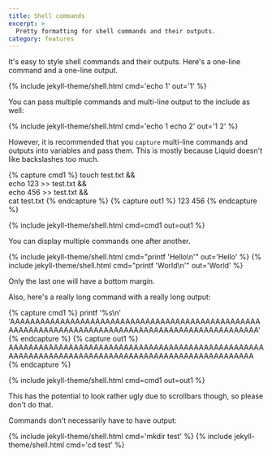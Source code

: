 ```yaml
---
title: Shell commands
excerpt: >
  Pretty formatting for shell commands and their outputs.
category: features
---
```

It's easy to style shell commands and their outputs.
Here's a one-line command and a one-line output.

{% include jekyll-theme/shell.html cmd='echo 1' out='1' %}

You can pass multiple commands and multi-line output to the include as well:

{% include jekyll-theme/shell.html cmd='echo 1
echo 2' out='1
2' %}

However, it is recommended that you `capture` multi-line commands and outputs
into variables and pass them.
This is mostly because Liquid doesn't like backslashes too much.

{% capture cmd1 %}
touch test.txt && \
    echo 123 >> test.txt && \
    echo 456 >> test.txt && \
    cat test.txt
{% endcapture %}
{% capture out1 %}
123
456
{% endcapture %}

{% include jekyll-theme/shell.html cmd=cmd1 out=out1 %}

You can display multiple commands one after another.

{% include jekyll-theme/shell.html cmd="printf 'Hello\n'" out='Hello' %}
{% include jekyll-theme/shell.html cmd="printf 'World\n'" out='World' %}

Only the last one will have a bottom margin.

Also, here's a really long command with a really long output:

{% capture cmd1 %}
printf '%s\n' 'AAAAAAAAAAAAAAAAAAAAAAAAAAAAAAAAAAAAAAAAAAAAAAAAAAAAAAAAAAAAAAAAAAAAAAAAAAAAAAAAAAAAAAAAAAAAAAAAAAAA'
{% endcapture %}
{% capture out1 %}
AAAAAAAAAAAAAAAAAAAAAAAAAAAAAAAAAAAAAAAAAAAAAAAAAAAAAAAAAAAAAAAAAAAAAAAAAAAAAAAAAAAAAAAAAAAAAAAAAAAA
{% endcapture %}

{% include jekyll-theme/shell.html cmd=cmd1 out=out1 %}

This has the potential to look rather ugly due to scrollbars though, so please
don't do that.

Commands don't necessarily have to have output:

{% include jekyll-theme/shell.html cmd='mkdir test' %}
{% include jekyll-theme/shell.html cmd='cd test' %}

